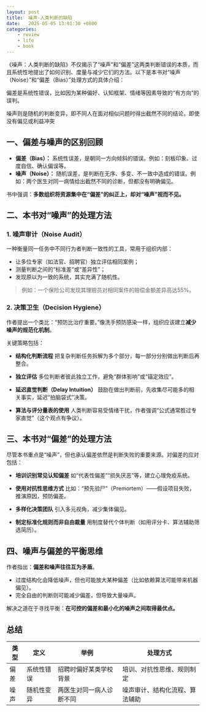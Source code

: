 ```yaml
---
layout: post
title:  噪声-人类判断的缺陷
date:   2025-05-05 13:01:30 +0800
categories: 
    - review
    - life
    - book
---
```


《噪声：人类判断的缺陷》不仅揭示了“噪声”和“偏差”这两类判断错误的本质，而且系统性地提出了如何识别、度量与减少它们的方法。以下是本书对“噪声（Noise）”和“偏差（Bias）”处理方式的具体介绍：

偏差是系统性错误，比如因为某种偏好、认知框架、情绪等因素导致的“有方向”的误判。

噪声则是随机的判断变异，即不同人在面对相似问题时得出截然不同的结论，即使没有偏见或利益冲突

## 一、偏差与噪声的区别回顾

* **偏差（Bias）：** 系统性误差，是朝同一方向倾斜的错误。例如：刻板印象、过度自信、确认偏误等。
* **噪声（Noise）：** 随机误差，是判断在无序、多变、不一致中造成的错误。例如：两个医生对同一病情给出截然不同的诊断，但都没有明确偏见。

书中强调：**多数组织将资源集中在“偏差”的纠正上，却对“噪声”视而不见。**


## 二、本书对“噪声”的处理方法

### 1. **噪声审计（Noise Audit）**

一种衡量同一任务中不同行为者判断一致性的工具，常用于组织内部：

* 让多位专家（如法官、招聘官）独立评估相同案例；
* 测量判断之间的“标准差”或“差异性”；
* 发现原以为一致的系统，其实充满了随机性。

> 例如：一个保险公司发现其理赔员对相同案件的赔偿金额差异高达55%。


### 2. **决策卫生（Decision Hygiene）**

作者提出一个类比：“预防比治疗重要。”像洗手预防感染一样，组织应该建立**减少噪声的规范化机制**。

关键策略包括：

* **结构化判断流程**
  把复杂判断任务拆解为多个部分，每一部分分别做出判断后再整合。

* **独立评估**
  多位判断者彼此独立工作，避免“群体影响”或“锚定效应”。

* **延迟直觉判断（Delay Intuition）**
  鼓励在做出判断前，先收集尽可能多的相关事实，延迟“拍脑袋式”决策。

* **算法与评分量表的使用**
  人类判断容易受情绪干扰，作者强调“公式通常胜过专家直觉”（这个观点有争议）。


## 三、本书对“偏差”的处理方法

尽管本书重点是“噪声”，但也承认偏差依然是判断失败的重要来源。对偏差的应对包括：

* **培训识别常见认知偏差**
  如“代表性偏差”“损失厌恶”等，建立心理免疫系统。

* **使用对抗性思维方式**
  比如：“预先验尸”（Premortem）——假设项目失败，推演原因，预防偏差。

* **多样化决策团队**
  引入多元视角，减少集体偏见。

* **制定标准化规则而非自由裁量**
  用制度替代个体判断（如用评分卡、算法辅助筛选简历）。


## 四、噪声与偏差的平衡思维

作者指出：**偏差和噪声往往互为矛盾**。

* 过度结构化会降低噪声，但也可能放大某种偏差（比如依赖算法可能带来机器偏见）。
* 完全自由的判断则可能减少偏差，但导致大量噪声。

解决之道在于寻找平衡：**在可控的偏差和最小化的噪声之间取得最优点。**

## 总结

| 类型 | 定义    | 举例           | 处理方式            |
| -- | ----- | ------------ | --------------- |
| 偏差 | 系统性错误 | 招聘时偏好某类学校背景  | 培训、对抗性思维、规则制定   |
| 噪声 | 随机性变异 | 两医生对同一病人诊断不同 | 噪声审计、结构化流程、算法辅助 |
